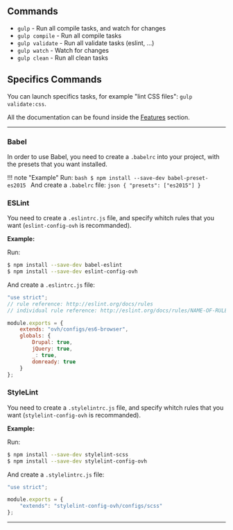 ## Commands

- `gulp` - Run all compile tasks, and watch for changes
- `gulp compile` - Run all compile tasks
- `gulp validate` - Run all validate tasks (eslint, ...)
- `gulp watch` - Watch for changes
- `gulp clean` - Run all clean tasks

## Specifics Commands

You can launch specifics tasks, for example "lint CSS files": `gulp validate:css`.

All the documentation can be found inside the [Features](features/css.md) section.

---

### Babel

In order to use Babel, you need to create a `.babelrc` into your project, with the presets that you want installed.

!!! note "Example"
    Run: 
    ```bash
    $ npm install --save-dev babel-preset-es2015
    ```
    And create a `.babelrc` file:
    ```json
    {
    "presets": ["es2015"]
    }
    ```

### ESLint

You need to create a `.eslintrc.js` file, and specify whitch rules that you want (`eslint-config-ovh` is recommanded).

**Example:**

Run: 
```bash
$ npm install --save-dev babel-eslint
$ npm install --save-dev eslint-config-ovh
```
And create a `.eslintrc.js` file:
```javascript
"use strict";
// rule reference: http://eslint.org/docs/rules
// individual rule reference: http://eslint.org/docs/rules/NAME-OF-RULE

module.exports = {
    extends: "ovh/configs/es6-browser",
    globals: {
        Drupal: true,
        jQuery: true,
        _: true,
        domready: true
    }
};
```

### StyleLint

You need to create a `.stylelintrc.js` file, and specify whitch rules that you want (`stylelint-config-ovh` is recommanded).

**Example:**

Run: 
```bash
$ npm install --save-dev stylelint-scss
$ npm install --save-dev stylelint-config-ovh
```
And create a `.stylelintrc.js` file:
```javascript
"use strict";

module.exports = {
    "extends": "stylelint-config-ovh/configs/scss"
};
```

---
